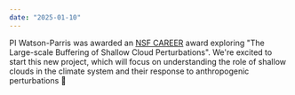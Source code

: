 ```yaml
---
date: "2025-01-10"
---
```

PI Watson-Parris was awarded an [NSF CAREER](https://www.nsf.gov/awardsearch/showAward?AWD_ID=2441832&HistoricalAwards=false) award exploring "The Large-scale Buffering of Shallow Cloud Perturbations". We're excited to start this new project, which will focus on understanding the role of shallow clouds in the climate system and their response to anthropogenic perturbations 🎉